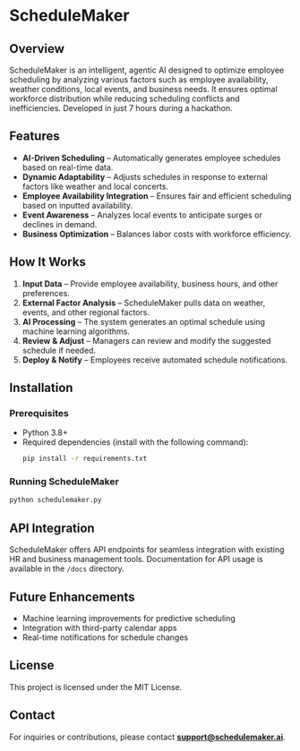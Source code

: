 # ScheduleMaker

## Overview
ScheduleMaker is an intelligent, agentic AI designed to optimize employee scheduling by analyzing various factors such as employee availability, weather conditions, local events, and business needs. It ensures optimal workforce distribution while reducing scheduling conflicts and inefficiencies.
Developed in just 7 hours during a hackathon.

## Features
- **AI-Driven Scheduling** – Automatically generates employee schedules based on real-time data.
- **Dynamic Adaptability** – Adjusts schedules in response to external factors like weather and local concerts.
- **Employee Availability Integration** – Ensures fair and efficient scheduling based on inputted availability.
- **Event Awareness** – Analyzes local events to anticipate surges or declines in demand.
- **Business Optimization** – Balances labor costs with workforce efficiency.

## How It Works
1. **Input Data** – Provide employee availability, business hours, and other preferences.
2. **External Factor Analysis** – ScheduleMaker pulls data on weather, events, and other regional factors.
3. **AI Processing** – The system generates an optimal schedule using machine learning algorithms.
4. **Review & Adjust** – Managers can review and modify the suggested schedule if needed.
5. **Deploy & Notify** – Employees receive automated schedule notifications.

## Installation
### Prerequisites
- Python 3.8+
- Required dependencies (install with the following command):
  ```bash
  pip install -r requirements.txt
  ```

### Running ScheduleMaker
```bash
python schedulemaker.py
```

## API Integration
ScheduleMaker offers API endpoints for seamless integration with existing HR and business management tools. Documentation for API usage is available in the `/docs` directory.

## Future Enhancements
- Machine learning improvements for predictive scheduling
- Integration with third-party calendar apps
- Real-time notifications for schedule changes

## License
This project is licensed under the MIT License.

## Contact
For inquiries or contributions, please contact **support@schedulemaker.ai**.

